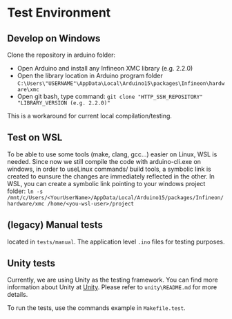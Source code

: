 # Test Environment

## Develop on Windows
Clone the repository in arduino folder:
- Open Arduino and install any Infineon XMC library (e.g. 2.2.0)
- Open the library location in Arduino program folder
`C:\Users\"USERNAME"\AppData\Local\Arduino15\packages\Infineon\hardware\xmc`
- Open git bash, type command:
`git clone "HTTP_SSH_REPOSITORY" "LIBRARY_VERSION (e.g. 2.2.0)"`

This is a workaround for current local compilation/testing.

## Test on WSL
To be able to use some tools (make, clang, gcc...) easier on Linux, WSL is needed.
Since now we still compile the code with arduino-cli.exe on windows, in order to useLinux commands/ build tools, a symbolic link is created to eunsure the changes are immediately reflected in the other. 
In WSL, you can create a symbolic link pointing to your windows project folder:
`ln -s /mnt/c/Users/<YourUserName>/AppData/Local/Arduino15/packages/Infineon/hardware/xmc /home/<you-wsl-user>/project`

## (legacy) Manual tests
located in `tests/manual`. The application level `.ino` files for testing purposes. 

## Unity tests

Currently, we are using Unity as the testing framework. You can find more information about Unity at [Unity](https://www.throwtheswitch.org/unity).
Please refer to `unity\README.md` for more details.

To run the tests, use the commands example in `Makefile.test`. 

